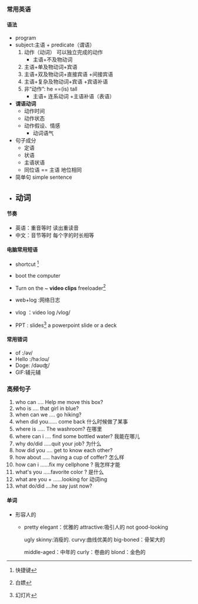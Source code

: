 ### 常用英语

#### 语法

- program 
- subject:主语 + predicate（谓语）
  1. 动作（动词） 可以独立完成的动作 
     - 主语+不及物动词
  2. 主语+单及物动词+宾语 
  3. 主语+双及物动词+直接宾语 +间接宾语
  4. 主语+复杂及物动词+宾语 +宾语补语
  5. 非“动作”: he ==(is) tall 
     - 主语+ 连系动词 +主语补语（表语）
- **谓语动词** 
  - 动作时间
  - 动作状态
  - 动作假设、情感 
    - 动词语气 
- 句子成分
  - 定语
  - 状语
  - 主语状语
  - 同位语 == 主语 地位相同
- 简单句 simple sentence
- **动词**
  - 

#### 节奏

- 英语：重音等时  读出重读音 
- 中文：音节等时 每个字的时长相等

#### 电脑常用短语

- shortcut [^1]

  [^1]:快捷键

- boot the computer

- Turn on the ~    __video clips__  freeloader[^2]

  [^2]:白嫖

  

+ web+log :网络日志

+ vlog ：video log /vlog/ 

+ PPT : slides[^3]  a powerpoint slide or a deck

  [^3]:幻灯片

#### 常用错词

- of :/əv/ 
- Hello :/hə:lou/
- Doge: /dəʊʤ/
- GIF:辅元辅

### **高频句子**

1. who can .... Help me move this box?
2. who is .... that girl  in blue?
3. when can we .... go hiking?
4. when did you...... come back  什么时候做了某事
5. where is ..... The washroom?  在哪里
6. where can i .... find some bottled water? 我能在哪儿
7. why do/did .....quit your job? 为什么
8. how did you .... get to know each other? 
9. how about ..... having a cup of coffer? 怎么样
10. how can i ......fix my cellphone ?  我怎样才能
11. what's you .....favorite color ? 是什么
12. what are you + ......looking for 动词ing 
13. what do/did ....he say just now?

#### 单词

- 形容人的

  - pretty     elegant：优雅的 attractive:吸引人的  not good-looking 

    ugly  skinny:消瘦的.  curvy:曲线优美的  big-boned：骨架大的  

    middle-aged：中年的  curly：卷曲的  blond：金色的  



